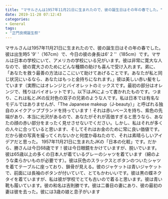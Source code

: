 ```yaml
---
title: "マサルさんは1957年11月21日に生まれたので、彼の誕生日はその年の春でした。"
date: 2019-11-28 07:12:43
categories:
- General
tags:
- "正門良規誕生祭"
---
```


マサルさんは1957年11月21日に生まれたので、彼の誕生日はその年の春でした。彼は出生時5 &#39;9&#39; &#39;（167cm）で、今日の彼の身長は6&#39; 2 &#39;&#39;（185cm）です。マサルは日本の学校にいて、アメリカの学校にいる兄がいます。彼は非常に寛大な人なので、彼の寛大さのためにどんな種類の助けも喜んで受け入れます。弟に、「あなたを救う最善の方法はここにいて助けてあげることです。あなたが私と同じ状況にいるなら、あなたはもっと金持ちになれます。」彼は美しい赤い髪をしています（実際にはオレンジとバイオレットのミックスです。最初の部分はオレンジで、残りはバイオレットです）。以下はJKによって書かれたものです。つまり、これは私とJKの反対色の双子の兄弟のような人です。私は日本では有名なモデルではありませんが、「The Japanese makeup（J-beauty）」と呼ばれる独自のメイクアップブランドを持っています！それは赤いベースを持ち、紫色の先端があり、本当に光沢があるので、あなたがそれが高価すぎると思うなら、あなたの顔の赤い部分をまったく見せさせないでください。しかし、私はそれが多くの人々に合っていると思います、そしてそれはお金のために常に良い価値です。だから彼の写真を撮ってくれないかと何度か尋ねたので、それは素晴らしいアイデアだと思った。 1957年11月21日に生まれたJKの「日本の化粧」です。だから、勝さんは今日68歳です！彼は今日眼鏡をかけていますが、脱いでいます。彼は65歳以上の多くの日本人が着ているグレーのシャツを着ています（綿のような柔らかいものが必要です）。彼は灰色のスラックスとボタンのついたシャツを着てテーブルに座っており、鎖骨が見える。彼のジャケットは青いジャケットで、前面には長袖のボタンが付いていて、とてもかわいいです。彼は黒の蝶ネクタイを着ていますが、私は彼が学校でとても古いので着ると思います。彼は青い靴も履いています。彼の和名は吉則勝です。彼は二番目の妻にあり、彼の最初の妻は彼を去った。彼には3歳の娘と息子がいます
